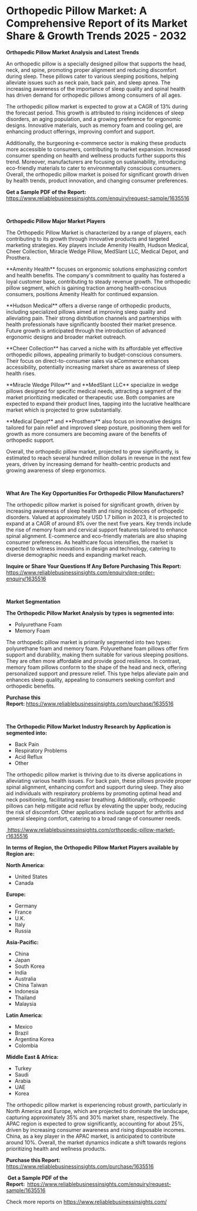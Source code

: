 <p><h1>Orthopedic Pillow Market: A Comprehensive Report of its Market Share & Growth Trends 2025 - 2032</h1></p><p><strong>Orthopedic Pillow Market Analysis and Latest Trends</strong></p>
<p><p>An orthopedic pillow is a specially designed pillow that supports the head, neck, and spine, promoting proper alignment and reducing discomfort during sleep. These pillows cater to various sleeping positions, helping alleviate issues such as neck pain, back pain, and sleep apnea. The increasing awareness of the importance of sleep quality and spinal health has driven demand for orthopedic pillows among consumers of all ages.</p><p>The orthopedic pillow market is expected to grow at a CAGR of 13% during the forecast period. This growth is attributed to rising incidences of sleep disorders, an aging population, and a growing preference for ergonomic designs. Innovative materials, such as memory foam and cooling gel, are enhancing product offerings, improving comfort and support. </p><p>Additionally, the burgeoning e-commerce sector is making these products more accessible to consumers, contributing to market expansion. Increased consumer spending on health and wellness products further supports this trend. Moreover, manufacturers are focusing on sustainability, introducing eco-friendly materials to cater to environmentally conscious consumers. Overall, the orthopedic pillow market is poised for significant growth driven by health trends, product innovation, and changing consumer preferences.</p></p>
<p><strong>Get a Sample PDF of the Report:&nbsp;</strong> <a href="https://www.reliablebusinessinsights.com/enquiry/request-sample/1635516?utm_campaign=2242&utm_medium=2&utm_source=Github&utm_content=ia&utm_term=03032025&utm_id=orthopedic-pillow">https://www.reliablebusinessinsights.com/enquiry/request-sample/1635516</a></p>
<p>&nbsp;</p>
<p><strong>Orthopedic Pillow Major Market Players</strong></p>
<p><p>The Orthopedic Pillow Market is characterized by a range of players, each contributing to its growth through innovative products and targeted marketing strategies. Key players include Amenity Health, Hudson Medical, Cheer Collection, Miracle Wedge Pillow, MedSlant LLC, Medical Depot, and Prosthera.</p><p>**Amenity Health** focuses on ergonomic solutions emphasizing comfort and health benefits. The company's commitment to quality has fostered a loyal customer base, contributing to steady revenue growth. The orthopedic pillow segment, which is gaining traction among health-conscious consumers, positions Amenity Health for continued expansion.</p><p>**Hudson Medical** offers a diverse range of orthopedic products, including specialized pillows aimed at improving sleep quality and alleviating pain. Their strong distribution channels and partnerships with health professionals have significantly boosted their market presence. Future growth is anticipated through the introduction of advanced ergonomic designs and broader market outreach.</p><p>**Cheer Collection** has carved a niche with its affordable yet effective orthopedic pillows, appealing primarily to budget-conscious consumers. Their focus on direct-to-consumer sales via eCommerce enhances accessibility, potentially increasing market share as awareness of sleep health rises.</p><p>**Miracle Wedge Pillow** and **MedSlant LLC** specialize in wedge pillows designed for specific medical needs, attracting a segment of the market prioritizing medicated or therapeutic use. Both companies are expected to expand their product lines, tapping into the lucrative healthcare market which is projected to grow substantially.</p><p>**Medical Depot** and **Prosthera** also focus on innovative designs tailored for pain relief and improved sleep posture, positioning them well for growth as more consumers are becoming aware of the benefits of orthopedic support.</p><p>Overall, the orthopedic pillow market, projected to grow significantly, is estimated to reach several hundred million dollars in revenue in the next few years, driven by increasing demand for health-centric products and growing awareness of sleep ergonomics.</p></p>
<p>&nbsp;</p>
<p><strong>What Are The Key Opportunities For Orthopedic Pillow Manufacturers?</strong></p>
<p><p>The orthopedic pillow market is poised for significant growth, driven by increasing awareness of sleep health and rising incidences of orthopedic disorders. Valued at approximately USD 1.7 billion in 2023, it is projected to expand at a CAGR of around 8% over the next five years. Key trends include the rise of memory foam and cervical support features tailored to enhance spinal alignment. E-commerce and eco-friendly materials are also shaping consumer preferences. As healthcare focus intensifies, the market is expected to witness innovations in design and technology, catering to diverse demographic needs and expanding market reach.</p></p>
<p><strong>Inquire or Share Your Questions If Any Before Purchasing This Report:</strong> <a href="https://www.reliablebusinessinsights.com/enquiry/pre-order-enquiry/1635516?utm_campaign=2242&utm_medium=2&utm_source=Github&utm_content=ia&utm_term=03032025&utm_id=orthopedic-pillow">https://www.reliablebusinessinsights.com/enquiry/pre-order-enquiry/1635516</a></p>
<p>&nbsp;</p>
<p><strong>Market Segmentation</strong></p>
<p><strong>The Orthopedic Pillow Market Analysis by types is segmented into:</strong></p>
<p><ul><li>Polyurethane Foam</li><li>Memory Foam</li></ul></p>
<p><p>The orthopedic pillow market is primarily segmented into two types: polyurethane foam and memory foam. Polyurethane foam pillows offer firm support and durability, making them suitable for various sleeping positions. They are often more affordable and provide good resilience. In contrast, memory foam pillows conform to the shape of the head and neck, offering personalized support and pressure relief. This type helps alleviate pain and enhances sleep quality, appealing to consumers seeking comfort and orthopedic benefits.</p></p>
<p><strong>Purchase this Report:&nbsp;</strong><a href="https://www.reliablebusinessinsights.com/purchase/1635516?utm_campaign=2242&utm_medium=2&utm_source=Github&utm_content=ia&utm_term=03032025&utm_id=orthopedic-pillow">https://www.reliablebusinessinsights.com/purchase/1635516</a></p>
<p>&nbsp;</p>
<p><strong>The Orthopedic Pillow Market Industry Research by Application is segmented into:</strong></p>
<p><ul><li>Back Pain</li><li>Respiratory Problems</li><li>Acid Reflux</li><li>Other</li></ul></p>
<p><p>The orthopedic pillow market is thriving due to its diverse applications in alleviating various health issues. For back pain, these pillows provide proper spinal alignment, enhancing comfort and support during sleep. They also aid individuals with respiratory problems by promoting optimal head and neck positioning, facilitating easier breathing. Additionally, orthopedic pillows can help mitigate acid reflux by elevating the upper body, reducing the risk of discomfort. Other applications include support for arthritis and general sleeping comfort, catering to a broad range of consumer needs.</p></p>
<p><a href="https://www.reliablebusinessinsights.com/orthopedic-pillow-market-r1635516?utm_campaign=2242&utm_medium=2&utm_source=Github&utm_content=ia&utm_term=03032025&utm_id=orthopedic-pillow">&nbsp;https://www.reliablebusinessinsights.com/orthopedic-pillow-market-r1635516</a></p>
<p><strong>In terms of Region, the Orthopedic Pillow Market Players available by Region are:</strong></p>
<p>
    <p> <strong> North America: </strong>
        <ul>
            <li>United States</li>
            <li>Canada</li>
        </ul>
        </p> 
    <p> <strong> Europe: </strong>
        <ul>
            <li>Germany</li>
            <li>France</li>
            <li>U.K.</li>
            <li>Italy</li>
            <li>Russia</li>
        </ul>
        </p> 
    <p> <strong> Asia-Pacific: </strong>
        <ul>
            <li>China</li>
            <li>Japan</li>
            <li>South Korea</li>
            <li>India</li>
            <li>Australia</li>
            <li>China Taiwan</li>
            <li>Indonesia</li>
            <li>Thailand</li>
            <li>Malaysia</li>
        </ul>
        </p> 
    <p> <strong> Latin America: </strong>
        <ul>
            <li>Mexico</li>
            <li>Brazil</li>
            <li>Argentina Korea</li>
            <li>Colombia</li>
        </ul>
        </p> 
    <p> <strong> Middle East & Africa: </strong>
        <ul>
            <li>Turkey</li>
            <li>Saudi</li>
            <li>Arabia</li>
            <li>UAE</li>
            <li>Korea</li>
        </ul>
    </p>
    </p>
<p><p>The orthopedic pillow market is experiencing robust growth, particularly in North America and Europe, which are projected to dominate the landscape, capturing approximately 35% and 30% market share, respectively. The APAC region is expected to grow significantly, accounting for about 25%, driven by increasing consumer awareness and rising disposable incomes. China, as a key player in the APAC market, is anticipated to contribute around 10%. Overall, the market dynamics indicate a shift towards regions prioritizing health and wellness products.</p></p>
<p><strong>Purchase this Report: </strong><a href="https://www.reliablebusinessinsights.com/purchase/1635516?utm_campaign=2242&utm_medium=2&utm_source=Github&utm_content=ia&utm_term=03032025&utm_id=orthopedic-pillow">https://www.reliablebusinessinsights.com/purchase/1635516</a></p>
<p>&nbsp;<strong>Get a Sample PDF of the Report:&nbsp;&nbsp;</strong><a href="https://www.reliablebusinessinsights.com/enquiry/request-sample/1635516?utm_campaign=2242&utm_medium=2&utm_source=Github&utm_content=ia&utm_term=03032025&utm_id=orthopedic-pillow">https://www.reliablebusinessinsights.com/enquiry/request-sample/1635516</a></p>
<p><strong></strong></p>
<p>Check more reports on <a href="https://www.reliablebusinessinsights.com/?utm_campaign=2242&utm_medium=2&utm_source=Github&utm_content=ia&utm_term=03032025&utm_id=orthopedic-pillow">https://www.reliablebusinessinsights.com/</a></p>